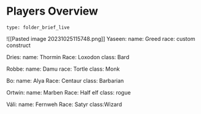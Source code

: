 # Players Overview
 
```ccard
type: folder_brief_live
```
 ![[Pasted image 20231025115748.png]]
Yaseen: 
name: Greed
race: custom construct

Dries:
name: Thormin
Race: Loxodon
class: Bard

Robbe: 
name: Damu
race: Tortle
class: Monk

Bo: 
name: Alya
Race: Centaur
class: Barbarian

Ortwin:
name: Marben
Race: Half elf
class: rogue

Váli:
name: Fernweh
Race: Satyr
class:Wizard

